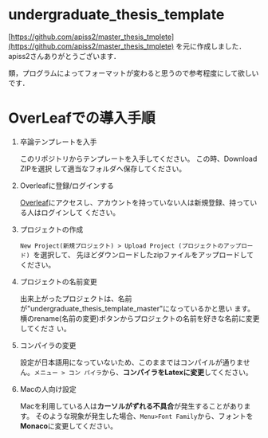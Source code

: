 # undergraduate_thesis_template

[https://github.com/apiss2/master_thesis_tmplete](https://github.com/apiss2/master_thesis_tmplete)
を元に作成しました．apiss2さんありがとうございます．

類，プログラムによってフォーマットが変わると思うので参考程度にして欲しいです．

# OverLeafでの導入手順

1. 卒論テンプレートを入手

   このリポジトリからテンプレートを入手してください。
   この時、Download ZIPを選択 して適当なフォルダへ保存してください。
   
   

2. Overleafに登録/ログインする

   [Overleaf](https://ja.overleaf.com/)にアクセスし、アカウントを持っていない人は新規登録、持っている人はログインして ください。
   
   

3. プロジェクトの作成

   ```New Project(新規プロジェクト) > Upload Project (プロジェクトのアップロード) ```を選択して、 先ほどダウンロードしたzipファイルをアップロードしてください。
   
   

4. プロジェクトの名前変更

   出来上がったプロジェクトは、名前が"undergraduate_thesis_template_master"になっているかと思い ます。横のrename(名前の変更)ボタンからプロジェクトの名前を好きな名前に変更してくださ い。
   
   

5. コンパイラの変更

   設定が日本語用になっていないため、このままではコンパイルが通りません。```メニュー > コン パイラ```から、**コンパイラをLatexに変更**してください。
   
   

6. Macの人向け設定

   Macを利用している人は**カーソルがずれる不具合**が発生することがあります。
   そのような現象が発生した場合、```Menu>Font Family```から、フォントを**Monaco**に変更してください。

